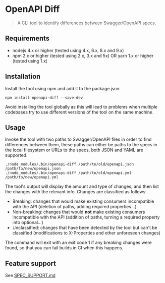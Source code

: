 # OpenAPI Diff
> A CLI tool to identify differences between Swagger/OpenAPI specs.

## Requirements
- nodejs 4.x or higher (tested using 4.x, 6.x, 8.x and 9.x)
- npm 2.x or higher (tested using 2.x, 3.x and 5x) OR yarn 1.x or higher (tested using 1.x)

## Installation

Install the tool using npm and add it to the package.json
```
npm install openapi-diff --save-dev
```

Avoid installing the tool globally as this will lead to problems when multiple codebases try to use different versions of the tool on the same machine.

## Usage
Invoke the tool with two paths to Swagger/OpenAPI files in order to find differences between them, these paths can either be paths to the specs in the local filesystem or URLs to the specs, both JSON and YAML are supported.
```
./node_modules/.bin/openapi-diff /path/to/old/openapi.json /path/to/new/openapi.json
./node_modules/.bin/openapi-diff /path/to/old/openapi.yml /path/to/new/openapi.yml
```

The tool's output will display the amount and type of changes, and then list the changes with the relevant info. Changes are classified as follows:

* Breaking: changes that would make existing consumers incompatible with the API (deletion of paths, adding required properties...)
* Non-breaking: changes that would **not** make existing consumers incompatible with the API (addition of paths, turning a required property into optional...)
* Unclassified: changes that have been detected by the tool but can't be classified (modifications to X-Properties and other unforeseen changes)

The command will exit with an exit code 1 if any breaking changes were found, so that you can fail builds in CI when this happens.

## Feature support
See [SPEC_SUPPORT.md](SPEC_SUPPORT.md)

